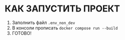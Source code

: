 # КАК ЗАПУСТИТЬ ПРОЕКТ

1. Заполнить файл `.env_non_dev`
2. В консоли прописать `docker compose run --build`
3. ГОТОВО!